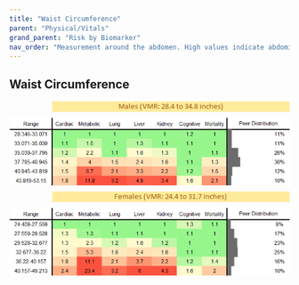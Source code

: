 ```yaml
---
title: "Waist Circumference"
parent: "Physical/Vitals"
grand_parent: "Risk by Biomarker"
nav_order: "Measurement around the abdomen. High values indicate abdominal obesity, a strong risk factor for metabolic syndrome, diabetes, and heart disease."
---
```



## Waist Circumference




<div style="display: flex; flex-direction: column; gap: 10px;">

  <img src="/assets/images/vmrbiomarker_waist_circumference__male.png" alt="Waist Circumference VMR Male" style="margin-left: 15%">
  <img src="/assets/images/rr_waist_circumference__male.png" alt="Waist Circumference RR Male">

  <img src="/assets/images/vmrbiomarker_waist_circumference__female.png" alt="Waist Circumference VMR Female" style="margin-left: 15%; ">
  <img src="/assets/images/rr_waist_circumference__female.png" alt="Waist Circumference RR Female">

</div>



